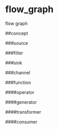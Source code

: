 # flow_graph
flow graph

##concept

###source

###filter


###sink

###channel


###function


####operator

####generator


####transformer


####consumer
